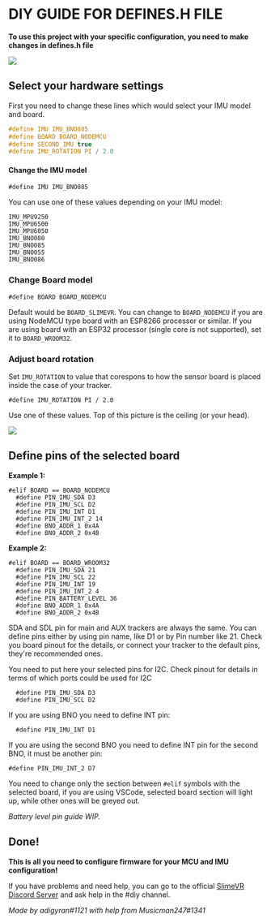 # DIY GUIDE FOR DEFINES.H FILE

**To use this project with your specific configuration, you need to make changes in defines.h file**

![](https://i.imgur.com/QWwc7kH.png)

## Select your hardware settings

First you need to change these lines which would select your IMU model and board.

```c
#define IMU IMU_BNO085
#define BOARD BOARD_NODEMCU   
#define SECOND_IMU true
#define IMU_ROTATION PI / 2.0
```

#### Change the IMU model

```
#define IMU IMU_BNO085
```

You can use one of these values depending on your IMU model:

```
IMU_MPU9250 
IMU_MPU6500 
IMU_MPU6050
IMU_BNO080
IMU_BNO085
IMU_BNO055
IMU_BNO086
```

### Change Board model

``` 
#define BOARD BOARD_NODEMCU
```

Default would be `BOARD_SLIMEVR`. You can change to `BOARD_NODEMCU` if you are using NodeMCU type board with an ESP8266 processor or similar. If you are using board with an ESP32 processor (single core is not supported), set it to `BOARD_WROOM32`.


### Adjust board rotation

Set `IMU_ROTATION` to value that corespons to how the sensor board is placed inside the case of your tracker.
```
#define IMU_ROTATION PI / 2.0
```

Use one of these values. Top of this picture is the ceiling (or your head).

![](https://i.imgur.com/MZ9paIP.png)


## Define pins of the selected board

**Example 1:**

``` 
#elif BOARD == BOARD_NODEMCU
  #define PIN_IMU_SDA D3
  #define PIN_IMU_SCL D2
  #define PIN_IMU_INT D1
  #define PIN_IMU_INT_2 14
  #define BNO_ADDR_1 0x4A
  #define BNO_ADDR_2 0x4B
```

**Example 2:**

```
#elif BOARD == BOARD_WROOM32
  #define PIN_IMU_SDA 21
  #define PIN_IMU_SCL 22
  #define PIN_IMU_INT 19
  #define PIN_IMU_INT_2 4
  #define PIN_BATTERY_LEVEL 36
  #define BNO_ADDR_1 0x4A
  #define BNO_ADDR_2 0x4B
```

SDA and SDL pin for main and AUX trackers are always the same. You can define pins either by using pin name, like D1 or by Pin number like 21. Check you board pinout for the details, or connect your tracker to the default pins, they're recommended ones.

You need to put here your selected pins for I2C. Check pinout for details in terms of which ports could be used for I2C

```
  #define PIN_IMU_SDA D3
  #define PIN_IMU_SCL D2
```

If you are using BNO you need to define INT pin:

```
  #define PIN_IMU_INT D1
```

If you are using the second BNO you need to define INT pin for the second BNO, it must be another pin:

```
#define PIN_IMU_INT_2 D7
```

You need to change only the section between `#elif` symbols with the selected board, if you are using VSCode, selected board section will light up, while other ones will be greyed out.


_Battery level pin guide WIP._

## Done!

**This is all you need to configure firmware for your MCU and IMU configuration!**

If you have problems and need help, you can go to the official  [SlimeVR Discord Server](https://discord.gg/TEWhH5MaeK) and ask help in the #diy channel.


_Made by adigyran#1121 with help from Musicman247#1341_
